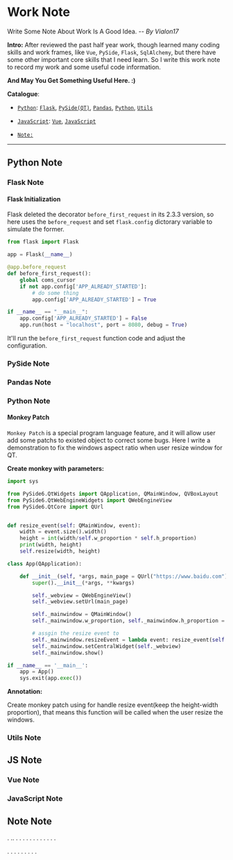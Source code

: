 # Work Note

Write Some Note About Work Is A Good Idea. _-- By Vialon17_

**Intro:** After reviewed the past half year work, though learned many coding skills and work frames, like `Vue`, `PySide`, `Flask`, `SqlAlchemy`, but there have some other important core skills that I need learn. So I write this work note to record my work and some useful code information.

**And May You Get Something Useful Here. :)**

**Catalogue**: 

* [`Python`](#python-note): [`Flask`](#flask-note), [`PySide(QT)`](#pyside-note), [`Pandas`](#pandas-note), [`Python`](#python-note-1), [`Utils`](#utils-note)

* [`JavaScript`](#js-note): [`Vue`](#vue-note), [`JavaScript`](#javascript-note)

* [`Note:`](#note-note)

------

## Python Note


### Flask Note

#### Flask Initialization

Flask deleted the decorator `before_first_request` in its 2.3.3 version, so here uses the `before_request` and set `flask.config` dictorary variable to simulate the former.

```python
from flask import Flask

app = Flask(__name__)

@app.before_request
def before_first_request():
    global coms_cursor
    if not app.config['APP_ALREADY_STARTED']:
        # do some thing
        app.config['APP_ALREADY_STARTED'] = True

if __name__ == "__main__":
    app.config['APP_ALREADY_STARTED'] = False
    app.run(host = "localhost", port = 8080, debug = True)
```

It'll run the `before_first_request` function code and adjust the configuration.

### PySide Note

### Pandas Note

### Python Note

#### Monkey Patch

`Monkey Patch` is a special program language feature, and it will allow user add some patchs to existed object to correct some bugs. Here I write a demonstration to fix the windows aspect ratio when user resize window for QT.

__Create monkey with parameters:__

```python
import sys

from PySide6.QtWidgets import QApplication, QMainWindow, QVBoxLayout
from PySide6.QtWebEngineWidgets import QWebEngineView
from PySide6.QtCore import QUrl


def resize_event(self: QMainWindow, event):
    width = event.size().width()
    height = int(width/self.w_proportion * self.h_proportion)
    print(width, height)
    self.resize(width, height)

class App(QApplication):

    def __init__(self, *args, main_page = QUrl("https://www.baidu.com"), **kwargs):
        super().__init__(*args, **kwargs)

        self._webview = QWebEngineView()
        self._webview.setUrl(main_page)

        self._mainwindow = QMainWindow()
        self._mainwindow.w_proportion, self._mainwindow.h_proportion = 8, 6

        # assgin the resize event to 
        self._mainwindow.resizeEvent = lambda event: resize_event(self._mainwindow, event)
        self._mainwindow.setCentralWidget(self._webview)
        self._mainwindow.show()

if __name__ == '__main__':
    app = App()
    sys.exit(app.exec())
```

__Annotation:__

Create monkey patch using for handle resize event(keep the height-width proportion), that means this function will be called when the user resize the windows.

### Utils Note

## JS Note

### Vue Note

### JavaScript Note

## Note Note

.
..
.
.
.
.
.
.
.
.
.
.
.
.

.
.
.
.
.
.
.
.
.
